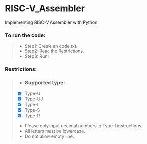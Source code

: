 # RISC-V_Assembler

Implementing RISC-V Assembler with Python

### To run the code:

>* Step1: Create an code.txt.
>* Step2: Read the Restrictions.
>* Step3: Run!

### Restrictions:

>* ### Supported type: 
>- [x] Type-U
>- [X] Type-UJ
>- [X] Type-I
>- [X] Type-S
>- [X] Type-R
>* Please only input decimal numbers to Type-I instructions.
>* All letters must be lowercase.
>* Do not allow empty line.


